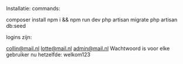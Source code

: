 Installatie:
commands:

composer install
npm i && npm run dev
php artisan migrate
php artisan db:seed

logins zijn:

collin@mail.nl
lotte@mail.nl
admin@mail.nl
Wachtwoord is voor elke gebruiker nu hetzelfde: welkom123
